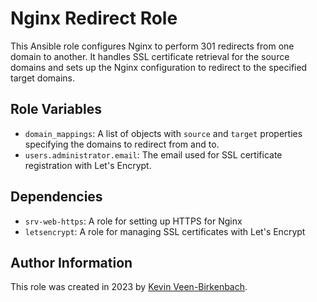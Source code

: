 # Nginx Redirect Role

This Ansible role configures Nginx to perform 301 redirects from one domain to another. It handles SSL certificate retrieval for the source domains and sets up the Nginx configuration to redirect to the specified target domains.

## Role Variables

- `domain_mappings`: A list of objects with `source` and `target` properties specifying the domains to redirect from and to.
- `users.administrator.email`: The email used for SSL certificate registration with Let's Encrypt.

## Dependencies

- `srv-web-https`: A role for setting up HTTPS for Nginx
- `letsencrypt`: A role for managing SSL certificates with Let's Encrypt

## Author Information
This role was created in 2023 by [Kevin Veen-Birkenbach](https://www.veen.world/).